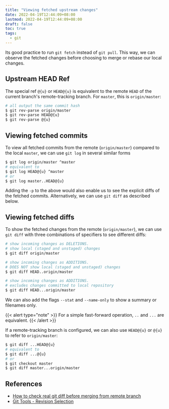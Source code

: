 ```yaml
---
title: "Viewing fetched upstream changes"
date: 2022-04-19T12:44:09+08:00
lastmod: 2022-04-19T12:44:09+08:00
draft: false
toc: true
tags:
  - git
---
```


Its good practice to run `git fetch` instead of `git pull`. This way, we can
observe the fetched changes before choosing to merge or rebase our local
changes.

## Upstream HEAD Ref

The special ref `@{u}` or `HEAD@{u}` is equivalent to the remote `HEAD` of the
current branch's remote-tracking branch. For `master`, this is `origin/master`:

```bash
# all output the same commit hash
$ git rev-parse origin/master
$ git rev-parse HEAD@{u}
$ git rev-parse @{u}
```

## Viewing fetched commits

To view all fetched commits from the remote (`origin/master`) compared to the
local `master`, we can use `git log` in several similar forms

```bash
$ git log origin/master ^master
# equivalent to
$ git log HEAD@{u} ^master
# or
$ git log master..HEAD@{u}
```

Adding the `-p` to the above would also enable us to see the explicit diffs of
the fetched commits. Alternatively, we can use `git diff` as described below.

## Viewing fetched diffs

To show the fetched changes from the remote (`origin/master`), we can use `git
diff` with three combinations of specifiers to see different diffs:

```bash
# show incoming changes as DELETIONS.
# show local (staged and unstaged) changes
$ git diff origin/master

# show incoming changes as ADDITIONS.
# DOES NOT show local (staged and unstaged) changes
$ git diff HEAD..origin/master

# show incoming changes as ADDITIONS.
# excludes changes committed to local repository
$ git diff HEAD...origin/master
```

We can also add the flags `--stat` and `--name-only` to show a summary or
filenames only.

{{< alert type="note" >}}
For a simple fast-forward operation, `..` and `...` are equivalent.
{{< /alert >}}

If a remote-tracking branch is configured, we can also use `HEAD@{u}` or `@{u}`
to refer to `origin/master`:

```bash
$ git diff ...HEAD@{u}
# equivalent to
$ git diff ...@{u}
# or
$ git checkout master
$ git diff master...origin/master
```

## References

- [How to check real git diff before merging from remote branch](https://stackoverflow.com/questions/4944376/how-to-check-real-git-diff-before-merging-from-remote-branch)
- [Git Tools - Revision Selection](https://git-scm.com/book/en/v2/Git-Tools-Revision-Selection#Commit-Ranges)

